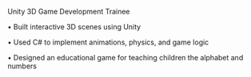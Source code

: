 Unity 3D Game Development Trainee 

• Built interactive 3D scenes using Unity 

• Used C# to implement animations, physics, and game logic 

• Designed an educational game for teaching children the alphabet and numbers
